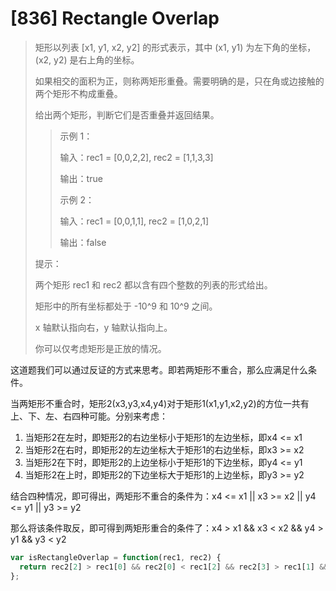 # [836] Rectangle Overlap

> 矩形以列表 [x1, y1, x2, y2] 的形式表示，其中 (x1, y1) 为左下角的坐标，(x2, y2) 是右上角的坐标。
>
> 如果相交的面积为正，则称两矩形重叠。需要明确的是，只在角或边接触的两个矩形不构成重叠。
>
> 给出两个矩形，判断它们是否重叠并返回结果。
>
>> 示例 1：
>>
>> 输入：rec1 = [0,0,2,2], rec2 = [1,1,3,3]
>>
>> 输出：true
>>
>> 示例 2：
>>
>> 输入：rec1 = [0,0,1,1], rec2 = [1,0,2,1]
>>
>> 输出：false
>
> 提示：
>
> 两个矩形 rec1 和 rec2 都以含有四个整数的列表的形式给出。
>
> 矩形中的所有坐标都处于 -10^9 和 10^9 之间。
>
> x 轴默认指向右，y 轴默认指向上。
>
> 你可以仅考虑矩形是正放的情况。

这道题我们可以通过反证的方式来思考。即若两矩形不重合，那么应满足什么条件。

当两矩形不重合时，矩形2(x3,y3,x4,y4)对于矩形1(x1,y1,x2,y2)的方位一共有上、下、左、右四种可能。分别来考虑：

1. 当矩形2在左时，即矩形2的右边坐标小于矩形1的左边坐标，即x4 <= x1
2. 当矩形2在右时，即矩形2的左边坐标大于矩形1的右边坐标，即x3 >= x2
3. 当矩形2在下时，即矩形2的上边坐标小于矩形1的下边坐标，即y4 <= y1
4. 当矩形2在上时，即矩形2的下边坐标大于矩形1的上边坐标，即y3 >= y2

结合四种情况，即可得出，两矩形不重合的条件为：x4 <= x1 || x3 >= x2 || y4 <= y1 || y3 >= y2

那么将该条件取反，即可得到两矩形重合的条件了：x4 > x1 && x3 < x2 && y4 > y1 && y3 < y2

```js
var isRectangleOverlap = function(rec1, rec2) {
  return rec2[2] > rec1[0] && rec2[0] < rec1[2] && rec2[3] > rec1[1] && rec2[1] < rec1[3]
};
```
